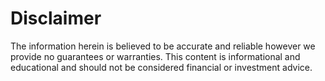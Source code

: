 # Disclaimer

The information herein is believed to be accurate and reliable however we provide no guarantees or warranties. This content is informational and educational and should not be considered financial or investment advice.&#x20;
